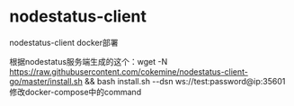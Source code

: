 # nodestatus-client
nodestatus-client docker部署

根据nodestatus服务端生成的这个：wget -N https://raw.githubusercontent.com/cokemine/nodestatus-client-go/master/install.sh && bash install.sh --dsn ws://test:password@ip:35601
修改docker-compose中的command
